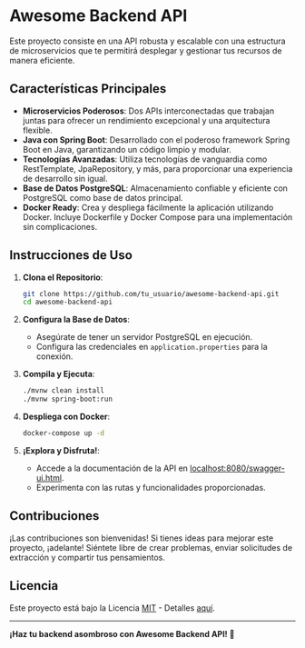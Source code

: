# Awesome Backend API

Este proyecto consiste en una API robusta y escalable con una estructura de microservicios que te permitirá desplegar y gestionar tus recursos de manera eficiente.

## Características Principales

- **Microservicios Poderosos**: Dos APIs interconectadas que trabajan juntas para ofrecer un rendimiento excepcional y una arquitectura flexible.
- **Java con Spring Boot**: Desarrollado con el poderoso framework Spring Boot en Java, garantizando un código limpio y modular.
- **Tecnologías Avanzadas**: Utiliza tecnologías de vanguardia como RestTemplate, JpaRepository, y más, para proporcionar una experiencia de desarrollo sin igual.
- **Base de Datos PostgreSQL**: Almacenamiento confiable y eficiente con PostgreSQL como base de datos principal.
- **Docker Ready**: Crea y despliega fácilmente la aplicación utilizando Docker. Incluye Dockerfile y Docker Compose para una implementación sin complicaciones.

## Instrucciones de Uso

1. **Clona el Repositorio**:
    ```bash
    git clone https://github.com/tu_usuario/awesome-backend-api.git
    cd awesome-backend-api
    ```

2. **Configura la Base de Datos**:
    - Asegúrate de tener un servidor PostgreSQL en ejecución.
    - Configura las credenciales en `application.properties` para la conexión.

3. **Compila y Ejecuta**:
    ```bash
    ./mvnw clean install
    ./mvnw spring-boot:run
    ```

4. **Despliega con Docker**:
    ```bash
    docker-compose up -d
    ```

5. **¡Explora y Disfruta!**:
    - Accede a la documentación de la API en [localhost:8080/swagger-ui.html](http://localhost:8080/swagger-ui.html).
    - Experimenta con las rutas y funcionalidades proporcionadas.

## Contribuciones

¡Las contribuciones son bienvenidas! Si tienes ideas para mejorar este proyecto, ¡adelante! Siéntete libre de crear problemas, enviar solicitudes de extracción y compartir tus pensamientos.

## Licencia

Este proyecto está bajo la Licencia [MIT](LICENSE) - Detalles [aquí](LICENSE).

---

**¡Haz tu backend asombroso con Awesome Backend API! 🚀**
